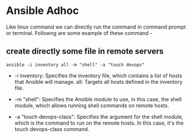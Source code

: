 # Ansible Adhoc 

Like linux command we can directly run the command in command prompt or terminal. Followng are some example of these command - 

## create directly some file in  remote servers 
```git
ansible -i inventory all -m "shell" -a "touch devops"
```
- -i inventory: Specifies the inventory file, which contains a list of hosts that Ansible will manage.
all: Targets all hosts defined in the inventory file.

- -m "shell": Specifies the Ansible module to use, in this case, the shell module, which allows running shell commands on remote hosts.

- -a "touch devops-class": Specifies the argument for the shell module, which is the command to run on the remote hosts. In this case, it's the touch devops-class command.
